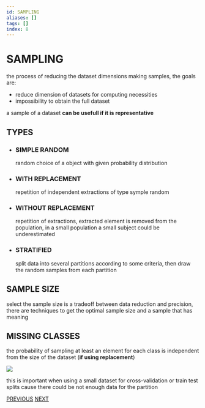 ```yaml
---
id: SAMPLING
aliases: []
tags: []
index: 8
---
```


# SAMPLING

the process of reducing the dataset dimensions making samples, the goals are:

- reduce dimension of datasets for computing necessities
- impossibility to obtain the full dataset

a sample of a dataset **can be usefull if it is representative**

## TYPES

- ### SIMPLE RANDOM

	random choice of a object with given probability distribution

- ### WITH REPLACEMENT

	repetition of independent extractions of type symple random

- ### WITHOUT REPLACEMENT

	repetition of extractions, extracted element is removed from the population, in a small population a small subject could be underestimated

- ### STRATIFIED

	split data into several partitions according to some criteria, then draw the random samples from each partition

## SAMPLE SIZE

select the sample size is a tradeoff between data reduction and precision, there are techniques to get the optimal sample size and a sample that has meaning



## MISSING CLASSES

the probability of sampling at least an element for each class is independent from the size of the dataset (**if using replacement**)

![](Pasted_image_20240104121302.png)

this is important when using a small dataset for cross-validation or train test splits cause there could be not enough data for the partition

[PREVIOUS](SCALING.md) [NEXT](FEATURE_CREATION.md)
